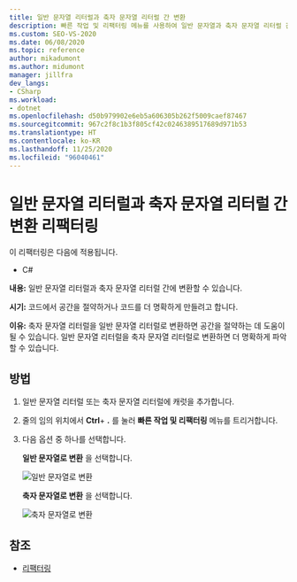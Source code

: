 ```yaml
---
title: 일반 문자열 리터럴과 축자 문자열 리터럴 간 변환
description: 빠른 작업 및 리팩터링 메뉴를 사용하여 일반 문자열과 축자 문자열 리터럴 간에 변환하는 방법을 알아봅니다.
ms.custom: SEO-VS-2020
ms.date: 06/08/2020
ms.topic: reference
author: mikadumont
ms.author: midumont
manager: jillfra
dev_langs:
- CSharp
ms.workload:
- dotnet
ms.openlocfilehash: d50b979902e6eb5a606305b262f5009caef87467
ms.sourcegitcommit: 967c2f8c1b3f805cf42c0246389517689d971b53
ms.translationtype: HT
ms.contentlocale: ko-KR
ms.lasthandoff: 11/25/2020
ms.locfileid: "96040461"
---
```

# <a name="convert-between-regular-string-and-verbatim-string-literals-refactoring"></a>일반 문자열 리터럴과 축자 문자열 리터럴 간 변환 리팩터링

이 리팩터링은 다음에 적용됩니다.

- C#

**내용:** 일반 문자열 리터럴과 축자 문자열 리터럴 간에 변환할 수 있습니다.

**시기:** 코드에서 공간을 절약하거나 코드를 더 명확하게 만들려고 합니다.

**이유:** 축자 문자열 리터럴을 일반 문자열 리터럴로 변환하면 공간을 절약하는 데 도움이 될 수 있습니다. 일반 문자열 리터럴을 축자 문자열 리터럴로 변환하면 더 명확하게 파악할 수 있습니다.

## <a name="how-to"></a>방법

1. 일반 문자열 리터럴 또는 축자 문자열 리터럴에 캐럿을 추가합니다.

2. 줄의 임의 위치에서 **Ctrl**+ **.** 를 눌러 **빠른 작업 및 리팩터링** 메뉴를 트리거합니다.

3. 다음 옵션 중 하나를 선택합니다.

    **일반 문자열로 변환** 을 선택합니다.

    ![일반 문자열로 변환](media/convert-to-regular-string.png)

    **축자 문자열로 변환** 을 선택합니다.

    ![축자 문자열로 변환](media/convert-to-verbatim-string.png)

## <a name="see-also"></a>참조

- [리팩터링](../refactoring-in-visual-studio.md)